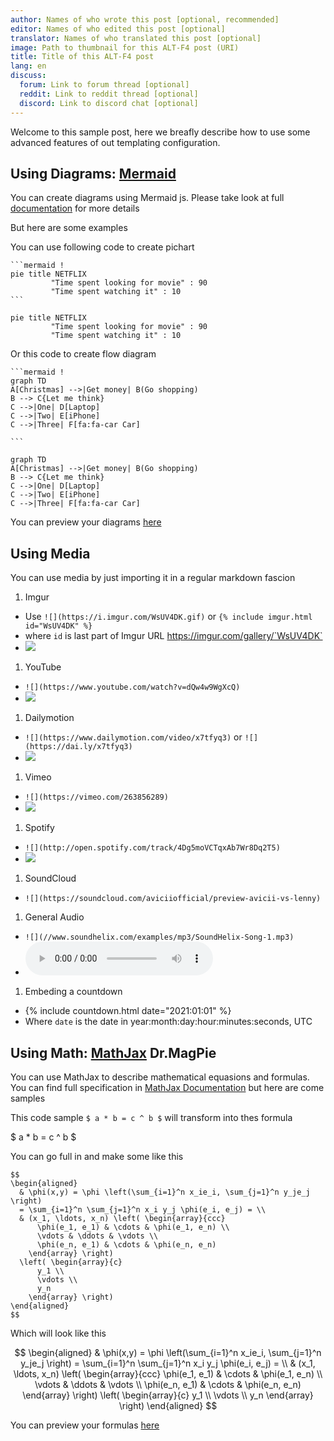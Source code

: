 ```yaml
---
author: Names of who wrote this post [optional, recommended]
editor: Names of who edited this post [optional]
translator: Names of who translated this post [optional]
image: Path to thumbnail for this ALT-F4 post (URI)
title: Title of this ALT-F4 post
lang: en
discuss:
  forum: Link to forum thread [optional]
  reddit: Link to reddit thread [optional]
  discord: Link to discord chat [optional]
---
```


Welcome to this sample post, here we breafly describe how to use some advanced features of out templating configuration.

## Using Diagrams: [Mermaid](https://mermaid-js.github.io/mermaid/#/) <author></author>

You can create diagrams using Mermaid js. Please take look at full [documentation](https://mermaid-js.github.io/mermaid/#/) for more details

But here are some examples

You can use following code to create pichart
````
```mermaid !
pie title NETFLIX
         "Time spent looking for movie" : 90
         "Time spent watching it" : 10
```
````
```mermaid!
pie title NETFLIX
         "Time spent looking for movie" : 90
         "Time spent watching it" : 10
```

Or this code to create flow diagram
````
```mermaid !
graph TD
A[Christmas] -->|Get money| B(Go shopping)
B --> C{Let me think}
C -->|One| D[Laptop]
C -->|Two| E[iPhone]
C -->|Three| F[fa:fa-car Car]

```
````
```mermaid!
graph TD
A[Christmas] -->|Get money| B(Go shopping)
B --> C{Let me think}
C -->|One| D[Laptop]
C -->|Two| E[iPhone]
C -->|Three| F[fa:fa-car Car]

```

You can preview your diagrams [here](https://mermaid-js.github.io/mermaid-live-editor/#)

## Using Media <author></author>

You can use media by just importing it in a regular markdown fascion

1. Imgur
  - Use `![](https://i.imgur.com/WsUV4DK.gif)` or `{% include imgur.html id="WsUV4DK" %}`
  - where `id` is last part of Imgur URL https://imgur.com/gallery/`WsUV4DK`
  - ![](https://i.imgur.com/WsUV4DK.gif)
1. YouTube
  - `![](https://www.youtube.com/watch?v=dQw4w9WgXcQ)`
  - ![](https://www.youtube.com/watch?v=dQw4w9WgXcQ)


1. Dailymotion
  - `![](https://www.dailymotion.com/video/x7tfyq3)` or `![](https://dai.ly/x7tfyq3)`
  - ![](https://dai.ly/x7tgcev)

1. Vimeo
  - `![](https://vimeo.com/263856289)`
  - ![](https://vimeo.com/263856289)

1. Spotify
  - `![](http://open.spotify.com/track/4Dg5moVCTqxAb7Wr8Dq2T5)`
  - ![](http://open.spotify.com/track/4Dg5moVCTqxAb7Wr8Dq2T5)

1. SoundCloud
  - `![](https://soundcloud.com/aviciiofficial/preview-avicii-vs-lenny)`

1. General Audio
  - `![](//www.soundhelix.com/examples/mp3/SoundHelix-Song-1.mp3)`
  - ![](//www.soundhelix.com/examples/mp3/SoundHelix-Song-1.mp3)

1. Embeding a countdown
  - {% include countdown.html date="2021:01:01" %}
  - Where `date` is the date in year:month:day:hour:minutes:seconds, UTC



## Using Math: [MathJax](http://mathjax.org/) <author>Dr.MagPie</author>

You can use MathJax to describe mathematical equasions and formulas. You can find full specification in [MathJax Documentation](http://docs.mathjax.org/en/latest/) but here are come samples 

This code sample `$ a * b = c ^ b $` will transform into thes formula

$ a * b = c ^ b $

You can go full in and make some like this
```MathJax
$$
\begin{aligned}
  & \phi(x,y) = \phi \left(\sum_{i=1}^n x_ie_i, \sum_{j=1}^n y_je_j \right)
  = \sum_{i=1}^n \sum_{j=1}^n x_i y_j \phi(e_i, e_j) = \\
  & (x_1, \ldots, x_n) \left( \begin{array}{ccc}
      \phi(e_1, e_1) & \cdots & \phi(e_1, e_n) \\
      \vdots & \ddots & \vdots \\
      \phi(e_n, e_1) & \cdots & \phi(e_n, e_n)
    \end{array} \right)
  \left( \begin{array}{c}
      y_1 \\
      \vdots \\
      y_n
    \end{array} \right)
\end{aligned}
$$
```
Which will look like this

$$
\begin{aligned}
  & \phi(x,y) = \phi \left(\sum_{i=1}^n x_ie_i, \sum_{j=1}^n y_je_j \right)
  = \sum_{i=1}^n \sum_{j=1}^n x_i y_j \phi(e_i, e_j) = \\
  & (x_1, \ldots, x_n) \left( \begin{array}{ccc}
      \phi(e_1, e_1) & \cdots & \phi(e_1, e_n) \\
      \vdots & \ddots & \vdots \\
      \phi(e_n, e_1) & \cdots & \phi(e_n, e_n)
    \end{array} \right)
  \left( \begin{array}{c}
      y_1 \\
      \vdots \\
      y_n
    \end{array} \right)
\end{aligned}
$$

You can preview your formulas [here](https://www.mathjax.org/#demo)